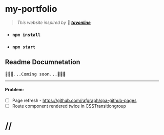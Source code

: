 # my-portfolio

> _This website inspired by_ 🚀 [***tavonline***](https://thetav.online/html/mat/model/index.html)

- ### ```npm install```
- ### ```npm start```

## Readme Documnetation
:rocket::confetti_ball::balloon:<samp>...Coming soon...</samp>:rocket::confetti_ball::balloon:

---

#### Problem:
- [ ] Page refresh - https://github.com/rafgraph/spa-github-pages 
- [ ] Route component rendered twice in CSSTransitiongroup

# //
